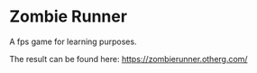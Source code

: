 # Zombie Runner
A fps game for learning purposes. 

The result can be found here: https://zombierunner.otherg.com/
